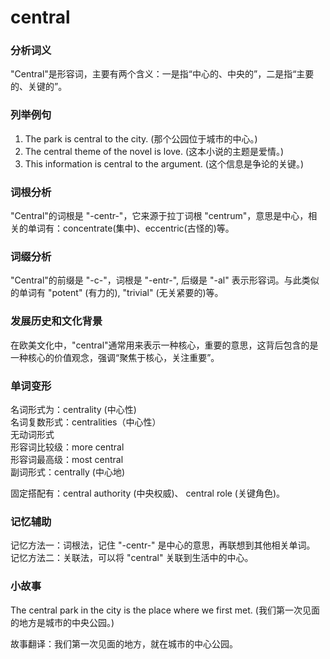 # central

### 分析词义

  

"Central"是形容词，主要有两个含义：一是指“中心的、中央的”，二是指“主要的、关键的”。

  

### 列举例句

  

1.  The park is central to the city. (那个公园位于城市的中心。)
2.  The central theme of the novel is love. (这本小说的主题是爱情。)
3.  This information is central to the argument. (这个信息是争论的关键。)

  

### 词根分析

  

"Central"的词根是 "-centr-"，它来源于拉丁词根 "centrum"，意思是中心，相关的单词有：concentrate(集中)、eccentric(古怪的)等。

  

### 词缀分析

  

"Central"的前缀是 "-c-"，词根是 "-entr-", 后缀是 "-al" 表示形容词。与此类似的单词有 "potent" (有力的), "trivial" (无关紧要的)等。

  

### 发展历史和文化背景

  

在欧美文化中，"central"通常用来表示一种核心，重要的意思，这背后包含的是一种核心的价值观念，强调“聚焦于核心，关注重要”。

  

### 单词变形

  

名词形式为：centrality (中心性)  
名词复数形式：centralities（中心性）  
无动词形式  
形容词比较级：more central  
形容词最高级：most central  
副词形式：centrally (中心地)

  

固定搭配有：central authority (中央权威)、 central role (关键角色)。

  

### 记忆辅助

  

记忆方法一：词根法，记住 "-centr-" 是中心的意思，再联想到其他相关单词。  
记忆方法二：关联法，可以将 "central" 关联到生活中的中心。

  

### 小故事

  

The central park in the city is the place where we first met. (我们第一次见面的地方是城市的中央公园。)

  

故事翻译：我们第一次见面的地方，就在城市的中心公园。
